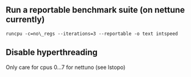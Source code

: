 ## Run a reportable benchmark suite (on nettune currently)

```
runcpu -c=no\_regs --iterations=3 --reportable -o text intspeed
```

## Disable hyperthreading

Only care for cpus 0...7 for nettuno (see lstopo)
